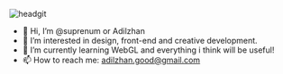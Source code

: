 ![headgit](https://user-images.githubusercontent.com/62778096/158550852-9ec5eabe-3278-4a6c-adac-5aa123cc2c63.png)
- 👋 Hi, I’m @suprenum or Adilzhan
- 👀 I’m interested in design, front-end and creative development.
- 🌱 I’m currently learning WebGL and everything i think will be useful!
- 📫 How to reach me: adilzhan.good@gmail.com
